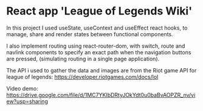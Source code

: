 # React app 'League of Legends Wiki'

In this project I used useState, useContext and useEffect react hooks, to manage, share and render states between functional components.

I also implement routing using react-router-dom, with switch, route and navlink components to specify an exact path when the navigation buttons are pressed, (simulating routing in a single page application).

The API i used to gather the data and images are from the Riot game API for league of legends: https://developer.riotgames.com/docs/lol

Video demo: https://drive.google.com/file/d/1MC7YKIbDRtyJOkYdt0u0baBvAOPZR_nv/view?usp=sharing